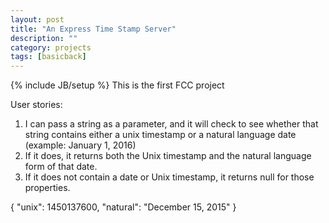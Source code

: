 ```yaml
---
layout: post
title: "An Express Time Stamp Server"
description: ""
category: projects
tags: [basicback]
---
```

{% include JB/setup %}
This is the first FCC project

User stories:
1) I can pass a string as a parameter, and it will check to see whether that string contains either a unix timestamp or a natural language date (example: January 1, 2016)
2) If it does, it returns both the Unix timestamp and the natural language form of that date.
3) If it does not contain a date or Unix timestamp, it returns null for those properties.

{ "unix": 1450137600, "natural": "December 15, 2015" }